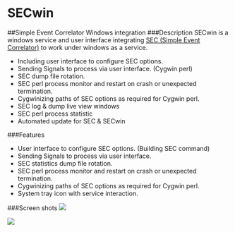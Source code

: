 # SECwin
##Simple Event Correlator Windows integration
###Description
SECwin is a windows service and user interface integrating [SEC (Simple Event Correlator)](https://github.com/simple-evcorr/sec) to work under windows as a service.
- Including user interface to configure SEC options.
- Sending Signals to process via user interface. (Cygwin perl)
- SEC dump file rotation.
- SEC perl process monitor and restart on crash or unexpected termination.
- Cygwinizing paths of SEC options as required for Cygwin perl.
- SEC log & dump live view windows
- SEC perl process statistic
- Automated update for SEC & SECwin


###Features
- User interface to configure SEC options. (Building SEC command)
- Sending Signals to process via user interface.
- SEC statistics dump file rotation.
- SEC perl process monitor and restart on crash or unexpected termination.
- Cygwinizing paths of SEC options as required for Cygwin perl.
- System tray icon with service interaction.
 
###Screen shots
<img src="https://a.fsdn.com/con/app/proj/secwin/screenshots/SECwin_ConfigTab.PNG">

<img src="https://a.fsdn.com/con/app/proj/secwin/screenshots/SECwin_Tab1.PNG">
